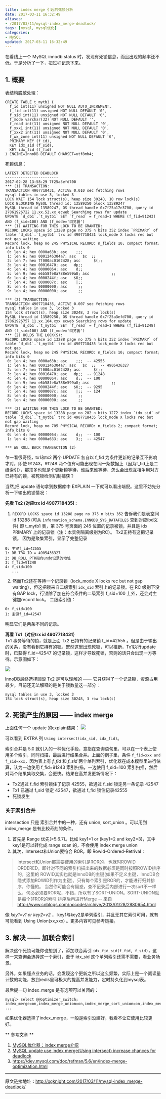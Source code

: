 ```yaml
---
title: index merge 引起的死锁分析
date: 2017-03-11 16:32:49
aliases:
- /2017/03/11/mysql-index_merge-deadlock/
tags: [mysql, mysql优化]
categories:
- MySQL
updated: 2017-03-11 16:32:49
---
```



在看线上一个 MySQL innodb status 时，发现有死锁信息，而且出现的频率还不低。于是分析了一下，把过程记录下来。

## 1. 概要

表结构脱敏处理：
```
CREATE TABLE t_mytb1 (
  f_id int(11) unsigned NOT NULL AUTO_INCREMENT,
  f_fid int(11) unsigned NOT NULL DEFAULT '0',
  f_sid int(11) unsigned NOT NULL DEFAULT '0',
  f_mode varchar(32) NOT NULL DEFAULT '',
  f_read int(11) unsigned NOT NULL DEFAULT '0',
  f_xxx1 int(11) unsigned NOT NULL DEFAULT '0',
  f_xxx2 int(11) unsigned NOT NULL DEFAULT '0',
  f_wx_zone int(11) unsigned NOT NULL DEFAULT '0',
  PRIMARY KEY (f_id),
  KEY idx_sid (f_sid),
  KEY idx_fid (f_fid)
) ENGINE=InnoDB DEFAULT CHARSET=utf8mb4;
```

死锁信息：
```
LATEST DETECTED DEADLOCK
------------------------
2017-02-28 13:58:29 7f25a3efd700
*** (1) TRANSACTION:
TRANSACTION 4907718431, ACTIVE 0.010 sec fetching rows
mysql tables in use 3, locked 3
LOCK WAIT 154 lock struct(s), heap size 30248, 10 row lock(s)
LOCK BLOCKING MySQL thread id: 13589250 block 13589247
MySQL thread id 13589247, OS thread handle 0x7f25a17e3700, query id 27061926722 11.xx.52.xx ecweb Searching rows for update
UPDATE `d_db1`.`t_mytb1` SET `f_read` = f_read+1 WHERE (f_fid=91243) AND (f_sid=100) AND (f_mode='浏览器')
*** (1) WAITING FOR THIS LOCK TO BE GRANTED:
RECORD LOCKS space id 13288 page no 375 n bits 352 index `PRIMARY` of table `d_db1`.`t_mytb1` trx id 4907718431 lock_mode X locks rec but not gap waiting
Record lock, heap no 245 PHYSICAL RECORD: n_fields 10; compact format; info bits 0
 0: len 4; hex 0000a63b; asc    ;;;
 1: len 6; hex 0001246304a7; asc   $c  ;;
 2: len 7; hex 7f000ac0162428; asc      $(;;
 3: len 4; hex 00016470; asc   dp;;
 4: len 4; hex 00000064; asc    d;;
 5: len 9; hex e6b58fe8a788e599a8; asc          ;;
 6: len 4; hex 0000244f; asc   $O;;
 7: len 4; hex 0000007c; asc    |;;
 8: len 4; hex 00000000; asc     ;;
 9: len 4; hex 00000000; asc     ;;

*** (2) TRANSACTION:
TRANSACTION 4907718435, ACTIVE 0.007 sec fetching rows
mysql tables in use 3, locked 3
154 lock struct(s), heap size 30248, 3 row lock(s)
MySQL thread id 13589250, OS thread handle 0x7f25a3efd700, query id 27061926757 11.xx.104.xxx ecweb Searching rows for update
UPDATE `d_db1`.`t_mytb1` SET `f_read` = f_read+1 WHERE (f_fid=91248) AND (f_sid=100) AND (f_mode='浏览器')
*** (2) HOLDS THE LOCK(S):
RECORD LOCKS space id 13288 page no 375 n bits 352 index `PRIMARY` of table `d_db1`.`t_mytb1` trx id 4907718435 lock_mode X locks rec but not gap
Record lock, heap no 245 PHYSICAL RECORD: n_fields 10; compact format; info bits 0
 0: len 4; hex 0000a63b; asc    ;;;  -- 42555
 1: len 6; hex 0001246304a7; asc   $c  ;;  -- 4905436327
 2: len 7; hex 7f000ac0162428; asc      $(;;
 3: len 4; hex 00016470; asc   dp;;  -- 91248
 4: len 4; hex 00000064; asc    d;;  -- 100
 5: len 9; hex e6b58fe8a788e599a8; asc          ;;
 6: len 4; hex 0000244f; asc   $O;;  -- 9295
 7: len 4; hex 0000007c; asc    |;;  -- 124
 8: len 4; hex 00000000; asc     ;;
 9: len 4; hex 00000000; asc     ;;

*** (2) WAITING FOR THIS LOCK TO BE GRANTED:
RECORD LOCKS space id 13288 page no 202 n bits 1272 index `idx_sid` of table `d_db1`.`t_mytb1` trx id 4907718435 lock_mode X locks rec but not gap waiting
Record lock, heap no 705 PHYSICAL RECORD: n_fields 2; compact format; info bits 0
 0: len 4; hex 00000064; asc    d;;  -- 100
 1: len 4; hex 0000a633; asc    3;;  -- 42547

*** WE ROLL BACK TRANSACTION (2)
```

乍一看很奇怪，tx1和tx2 两个 UPDATE 各自以 f_fid 为条件更新的记录互不影响才对，即使 91243，91248 两个值有可能出现在同一条数据上（因为f_fid上是二级索引），那顶多也就是个更新锁等待，谁后来谁等待，怎么会出现互相争用对方已持有的锁，被死锁检测机制捕获？

当然,把 update 语句拿到数据库中 EXPLAIN 一下就可以看出端倪。这里不妨先分析一下输出的锁情况：


**先看 Tx2 (对应trx id 4907718435)** :  
1. `RECORD LOCKS space id 13288 page no 375 n bits 352` 告诉我们是表空间id 13288 (可从 `information_schema.INNODB_SYS_DATAFILES` 查到对应ibd文件) 即 t_mytb1 表，第 375 号页面的 245 位置的记录被锁，并且是 idx PRIMARY 上的记录锁（注：本实例隔离级别为RC）。 Tx2正持有这把记录锁。
因为是聚集索引，显示了完整记录
```
0: 主键f_id=42555
1: DB_TRX_ID = 4905436327
2: DB_ROLL_PTR指向undo记录的地址
3: f_fid=91248
4: f_sid=100
   ...
```
2. 然而Tx2还在等待一个记录锁（lock_mode X locks rec but not gap waiting），但这把锁来自二级索引 `idx_sid` 索引上的记录锁。在 RC 级别下没有GAP lock，行锁除了加在符合条件的二级索引 f_sid=100 上外，还会对主键加record lock。
二级索引值：
<!--more-->
```
0: f_sid=100
1: 主键f_id=42547
```
明显它们是两条不同的记录。

**再看 Tx1（对应trx id 4907718431）**  
Tx1 事务等待的锁，就是上面 Tx2 已持有的记录锁 f_id=42555 。但是由于输出的关系，没有看到它持有的锁。既然这里出现死锁，可以推断，Tx1执行update时，已获得 f_id=42547 的记录锁，这样才导致死锁，否则的话只会出现一方等待。示意图如下：

![][1]

InnoDB最终选择回滚 Tx2 是可以理解的 —— 它只获得了一个记录锁，资源占用最少。目前还无法解释的是关于锁数量这一部分：
```
mysql tables in use 3, locked 3
154 lock struct(s), heap size 30248, 3 row lock(s)
```

## 2. 死锁产生的原因 —— index merge
上面任何一个 update 的explain结果：
![][2]

可以看到 EXTRA 列 `Using intersect(idx_sid, idx_fid)`。

索引合并是 5.0 就引入的一种优化手段，意指在查询语句里，可以在一个表上使用多个索引，同时扫描，最后进行结果合并。上面的例子里，条件 `f_fid=xxx and f_sid=xxx`，因为表上有 *f_fid* 和 *f_sid* 两个单列索引，优化器在成本模型里进行估算，认为一边使用 f_fid=91243 索引扫描，一边使用 f_sid=100 索引扫描，然后对两个结果集取交集，会更快。结果在高并发更新情况下：

- Tx2通过 f_fid 索引锁住了记录 42555，欲通过 f_sid 锁定另一条记录 42547
- Tx1 已通过 f_sid 锁定 42547，欲通过 f_fid 锁住记录42555
- 死锁发生

### 关于索引合并
intersection 只是 索引合并中的一种，还有 union, sort_union 。可以用到  index_merge 是有比较苛刻的条件。
1. 首先是 Range 优先(>5.6.7)。比如 key1=1 or (key1=2 and key2=3)，其中key1是可以转化成 range scan 的，不会使用 index merge union
2. 其次，Intersect和Union要符合 ROR，即 Rowid-Ordered-Retrival：
> Intersect和Union都需要使用的索引是ROR的，也就时ROWID ORDERED，即针对不同的索引扫描出来的数据必须是同时按照ROWID排序的，这里的 ROWID其实也就是InnoDB的主键(如果不定义主键，InnoDB会隐式添加ROWID列作为主键)。只有每个索引是ROR的，才能进行归并排序，你懂的。 当然你可能会有疑惑，查不记录后内部进行一次sort不一样么，何必必须要ROR呢，不错，所以有了SORT-UNION。SORT-UNION就是每个非ROR的索引 排序后再进行Merge
>  -- 来自 http://www.cnblogs.com/nocode/archive/2013/01/28/2880654.html

像 *key1=v1 or key2=v2* ， key1与key2是单列索引，并且无其它索引可用，就有可能看到 Using Union(xx,xxx) 。更多内容可见参考链接。


## 3. 解决 —— 加联合索引
解决这个死锁可能你也想到了，添加联合索引 `idx_fid_sid(f_fid, f_sid)`，这样一来查询会选择这一个索引，至于 idx_sid 这个单列索引还需不需要，看业务场景。

另外，如果懂点业务的话，会发现这个更新之所以这么频繁，实际上是一个阅读量计数的功能，放到redis里可极大的提高并发能力，定时持久化到mysql表。

最后提一句 index_merge 是有选项可以关闭的：
```
mysql> select @@optimizer_switch;
index_merge=on,index_merge_union=on,index_merge_sort_union=on,index_merge_intersection=on ...
```

如果优化器选择了index_merge，一般是索引没建好，我看不让它使用比较更好。

** 参考文章 **  
1. [MySQL优化器：index merge介绍](http://www.orczhou.com/index.php/2013/01/mysql-source-code-query-optimization-index-merge/)
2. [MySQL update use index merge(Using intersect) increase chances for deadlock](http://hidba.org/?p=1065)
3. https://dev.mysql.com/doc/refman/5.6/en/index-merge-optimization.html


  [1]: http://github.com/seanlook/sean-notes-comment/raw/main/static/mysql-secondary-index-merge.png
  [2]: http://github.com/seanlook/sean-notes-comment/raw/main/static/mysql-index_merge-deadlock.png


  ---

  原文链接地址：http://xgknight.com/2017/03/11/mysql-index_merge-deadlock/

  ---
